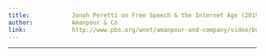 ```yaml
---
title:            Jonah Peretti on Free Speech & the Internet Age (2019)
author:           Amanpour & Co
link:             http://www.pbs.org/wnet/amanpour-and-company/video/buzzfeed-ceo-jonah-peretti-on-free-speech-the-internet-age/
---
```

---
